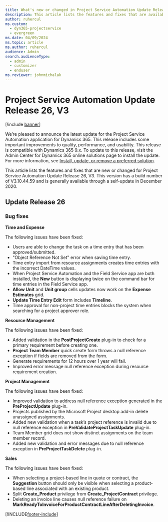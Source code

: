 ```yaml
---
title: What's new or changed in Project Service Automation Update Release 26, V3
description: This article lists the features and fixes that are available in Project Service Automation Update Release 26, V3.
author: ruhercul
ms.custom: 
  - dyn365-projectservice
  - evergreen
ms.date: 04/09/2024
ms.topic: article
ms.author: ruhercul
audience: Admin
search.audienceType: 
  - admin
  - customizer
  - enduser
ms.reviewer: johnmichalak
---
```


# Project Service Automation Update Release 26, V3

[!include [banner](../includes/psa-now-project-operations.md)]

We’re pleased to announce the latest update for the Project Service Automation application for Dynamics 365. This release includes some important improvements to quality, performance, and usability. This release is compatible with Dynamics 365 9.x. To update to this release, visit the Admin Center for Dynamics 365 online solutions page to install the update. For more information, see [Install, update, or remove a preferred solution](/power-platform/admin/install-remove-preferred-solution).

This article lists the features and fixes that are new or changed for Project Service Automation Update Release 26, V3. This version has a build number of V3.10.44.59 and is generally available through a self-update in December 2020.

## Update Release 26

### Bug fixes

**Time and Expense**

The following issues have been fixed:

- Users are able to change the task on a time entry that has been approved/submitted.
- "Object Reference Not Set" error when saving time entry.
- Time entry import from resource assignments creates time entries with the incorrect DateTime values.
- When Project Service Automation and the Field Service app are both installed, the **New** button is displaying twice on the command bar for time entries in the Field Service app.
- **Allow Unit** and **Unit group** cells updates now work on the **Expense Estimates** grid.
- **Update Time Entry Edit** form includes **Timeline**.
- Time approval for non-project time entries blocks the system when searching for a project approver role.

**Resource Management**

The following issues have been fixed:

- Added validation in the **PostProjectCreate** plug-in to check for a primary requirement before creating one.
- **Project Team Member** quick create form throws a null reference exception if fields are removed from the form.
- Generate requirements for 12 hours over 1 year will fail.
- Improved error message null reference exception during resource requirement creation.

**Project Management**

The following issues have been fixed:

- Improved validation to address null reference exception generated in the **PreProjectUpdate** plug-in.
- Projects published by the Microsoft Project desktop add-in delete unassigned assignments.
- Added new validation when a task’s project reference is invalid due to null reference exception in **PreValidateProjectTaskUpdate** plug-in.
- Team Member grid does not show distinct assignments on the team member record.
- Added new validation and error messages due to null reference exception in **PreProjectTaskDelete** plug-in.

**Sales**

The following issues have been fixed:

- When selecting a project-based line in quote or contract, the **Suggestion** button should only be visible when selecting a product-based line associated with an existing product.
- Split **Create_Product** privilege from **Create_ProjectContract** privilege.
- Deleting an invoice line causes null reference failure on **MarkReadyToInvoiceForProductContractLineAfterDeletingInvoice**.


[!INCLUDE[footer-include](../includes/footer-banner.md)]
